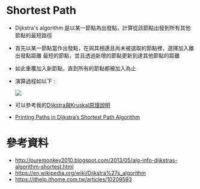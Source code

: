 # Shortest Path
* Dijkstra's algorithm 是以某一節點為出發點，計算從該節點出發到所有其他節點的最短路徑
* 首先以某一節點當作出發點，在與其相連且尚未被選取的節點裡，選擇加入離出發點距離 最短的節點，並且透過新增的節點更新到達其他節點的距離
* 如此重覆加入新節點，直到所有的節點都被加入為止
* 演算過程如以下 : 
  
  <img src="http://1.bp.blogspot.com/-vPmM3H1AmDk/UYI6zFfXlJI/AAAAAAAAMmg/OKcvccPEMkg/s1600/2457-5.PNG">

* 可以參考我的[Dijkstra與Kruskal原理說明](https://github.com/eter0000/learningnotes/blob/master/HW6/%E6%B5%81%E7%A8%8B%E5%9C%96%E3%80%81%E5%AD%B8%E7%BF%92%E6%AD%B7%E7%A8%8B%E3%80%81Dijkstra%E8%88%87Kruskal%E5%8E%9F%E7%90%86%E8%AA%AA%E6%98%8E.ipynb)

* [Printing Paths in Dijkstra’s Shortest Path Algorithm](https://www.geeksforgeeks.org/printing-paths-dijkstras-shortest-path-algorithm/)

# 參考資料
  * http://puremonkey2010.blogspot.com/2013/05/alg-info-dijkstras-algorithm-shortest.html
  * https://en.wikipedia.org/wiki/Dijkstra%27s_algorithm
  * https://ithelp.ithome.com.tw/articles/10209593

